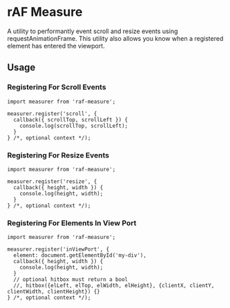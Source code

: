 # rAF Measure

A utility to performantly event scroll and resize events using requestAnimationFrame. This utility also allows you know when a registered element has entered the viewport.

## Usage

### Registering For Scroll Events

```
import measurer from 'raf-measure';

measurer.register('scroll', {
  callback({ scrollTop, scrollLeft }) {
    console.log(scrollTop, scrollLeft);
  }
} /*, optional context */);
```

### Registering For Resize Events

```
import measurer from 'raf-measure';

measurer.register('resize', {
  callback({ height, width }) {
    console.log(height, width);
  }
} /*, optional context */);
```

### Registering For Elements In View Port

```
import measurer from 'raf-measure';

measurer.register('inViewPort', {
  element: document.getElementById('my-div'),
  callback({ height, width }) {
    console.log(height, width);
  }
  // optional hitbox must return a bool
  //, hitbox({elLeft, elTop, elWidth, elHeight}, {clientX, clientY, clientWidth, clientHeight}) {}
} /*, optional context */);
```